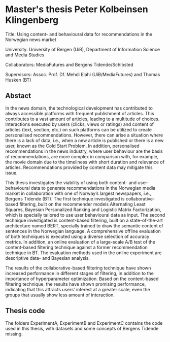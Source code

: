 # Master's thesis Peter Kolbeinsen Klingenberg

Title: Using content- and behavioural data for recommendations in the Norwegian news market

University: University of Bergen (UiB), Department of Information Science and Media Studies

Collaborators: MediaFutures and Bergens Tidende/Schibsted

Supervisors: Assoc. Prof. Df. Mehdi Elahi (UiB/MediaFutures) and Thomas Husken (BT)


## Abstact
In the news domain, the technological development has contributed to always accessible 
platforms with frequent publishment of articles. This contributes to a vast amount of 
articles, leading to a multitude of choices. Interactions executed by users (clicks, views or ratings) 
and content of articles (text, section, etc.) on such platforms can be utilized to create personalised 
recommendations. However, there can arise a situation where there is a lack of data, i.e., 
when a new article is published or there is a new user, known as the Cold Start Problem. In addition, 
personalised recommendations in the news industry, where user behaviour are the basis of recommendations, are more
complex in comparison with, for example, the movie domain due to the timeliness with
short duration and relevance of articles. Recommendations provided by content data
may mitigate this issue.

This thesis investigates the viability of using both content- and user-behavioural data
to generate recommendations in the Norwegian media market in collaboration with
one of Norway’s largest newspapers, i.e., Bergens Tidende (BT). The first technique
investigated is collaborative-based filtering, built on the recommender models Alternating Least Squares, 
Bayesian Personalized Ranking and Logistic Matrix Factorization, which is specially tailored to use 
user behavioural data as input. The second technique investigated is content-based filtering, 
built on a state-of-the-art architecture named BERT, specially trained to draw the semantic content of sentences 
in the Norwegian language. A comprehensive offline evaluation of both techniques is executed using a diverse 
selection of accuracy metrics. In addition, an online evaluation of a large-scale A/B test of the content-based filtering 
technique against a former recommendation technique in BT. The evaluation methods used in the online experiment are
descriptive data- and Bayesian analysis.

The results of the collaborative-based filtering technique have shown increased performance in different stages of filtering, 
in addition to the importance of hyperparameter optimization. Based on the content-based filtering technique, 
the results have shown promising performance, indicating that this attracts users’ interest at a greater scale, 
even the groups that usually show less amount of interaction.


## Thesis code
The folders ExperimentA, ExperimentB and ExperimentC contains the code used in this thesis, with datasets and some 
concepts of Bergens Tidende missing.

